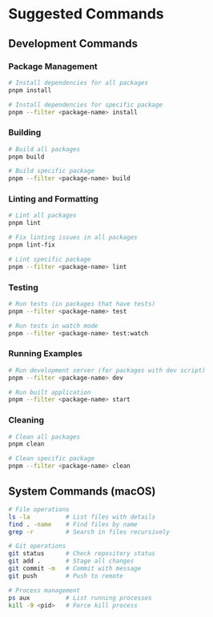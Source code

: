 # Suggested Commands

## Development Commands

### Package Management
```bash
# Install dependencies for all packages
pnpm install

# Install dependencies for specific package
pnpm --filter <package-name> install
```

### Building
```bash
# Build all packages
pnpm build

# Build specific package
pnpm --filter <package-name> build
```

### Linting and Formatting
```bash
# Lint all packages
pnpm lint

# Fix linting issues in all packages
pnpm lint-fix

# Lint specific package
pnpm --filter <package-name> lint
```

### Testing
```bash
# Run tests (in packages that have tests)
pnpm --filter <package-name> test

# Run tests in watch mode
pnpm --filter <package-name> test:watch
```

### Running Examples
```bash
# Run development server (for packages with dev script)
pnpm --filter <package-name> dev

# Run built application
pnpm --filter <package-name> start
```

### Cleaning
```bash
# Clean all packages
pnpm clean

# Clean specific package
pnpm --filter <package-name> clean
```

## System Commands (macOS)
```bash
# File operations
ls -la          # List files with details
find . -name    # Find files by name
grep -r         # Search in files recursively

# Git operations
git status      # Check repository status
git add .       # Stage all changes
git commit -m   # Commit with message
git push        # Push to remote

# Process management
ps aux          # List running processes
kill -9 <pid>   # Force kill process
```
